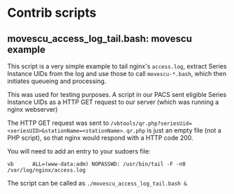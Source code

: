 # Contrib scripts

## movescu_access_log_tail.bash: movescu example

This script is a very simple example to tail nginx's `access.log`, extract Series Instance UIDs from the log and use those to call `movescu-*.bash`, which then initiates queueing and processing.

This was used for testing purposes. A script in our PACS sent eligible Series Instance UIDs as a HTTP GET request to our server (which was running a nginx webserver)

The HTTP GET request was sent to `/vbtools/qr.php?seriesUid=<seriesUID>&stationName=<stationName>`. `qr.php` is just an empty file (not a PHP script), so that nginx would respond with a HTTP code 200.

You will need to add an entry to your sudoers file:
```
vb      ALL=(www-data:adm) NOPASSWD: /usr/bin/tail -F -n0 /var/log/nginx/access.log
```

The script can be called as `./movescu_access_log_tail.bash &`
